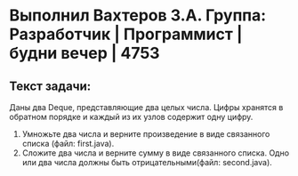 # Выполнил Вахтеров З.А. Группа: Разработчик | Программист | будни вечер | 4753 
## Текст задачи:
Даны два Deque, представляющие два целых числа. Цифры хранятся в обратном порядке и каждый из их узлов содержит одну цифру.
1. Умножьте два числа и верните произведение в виде связанного списка (файл: first.java).
2. Сложите два числа и верните сумму в виде связанного списка. Одно или два числа должны быть отрицательными(файл: second.java).
